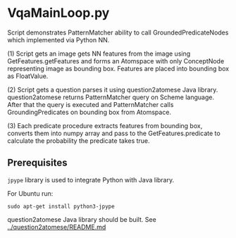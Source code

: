 # VqaMainLoop.py

Script demonstrates PatternMatcher ability to call GroundedPredicateNodes 
which implemented via Python NN. 

(1) Script gets an image gets NN features from the image using 
GetFeatures.getFeatures and forms an Atomspace with only ConceptNode 
representing image as bounding box. Features are placed into bounding box 
as FloatValue.

(2) Script gets a question parses it using question2atomese Java library. 
question2atomese returns PatternMatcher query on Scheme language. After 
that the query is executed and PatternMatcher calls GroundingPredicates on 
bounding box from Atomspace.

(3) Each predicate procedure extracts features from bounding box, converts
them into numpy array and pass to the GetFeatures.predicate to calculate the 
probability the predicate takes true.

## Prerequisites

```jpype``` library is used to integrate Python with Java library.

For Ubuntu run:
```
sudo apt-get install python3-jpype
```

question2atomese Java library should be built.
See [../question2atomese/README.md](../question2atomese/README.md)